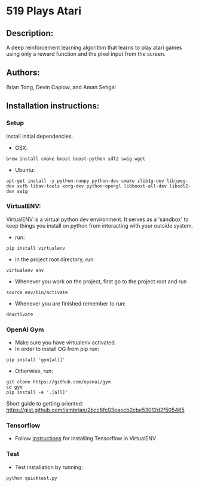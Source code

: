 # 519 Plays Atari
## Description:
A deep reinforcement learning algorithm that learns to play atari games using only a reward function and the pixel input from the screen.

## Authors:
Brian Tong, Devin Caplow, and Aman Sehgal

## Installation instructions:

### Setup
Install initial dependencies.

* OSX:
```
brew install cmake boost boost-python sdl2 swig wget
```
* Ubuntu:
```
apt-get install -y python-numpy python-dev cmake zlib1g-dev libjpeg-dev xvfb libav-tools xorg-dev python-opengl libboost-all-dev libsdl2-dev swig
```
### VirtualENV:
VirtualENV is a virtual python dev environment. It serves as a 'sandbox' to keep things you install on python from interacting with your outside system.

* run:
```
pip install virtualenv
```
* in the project root directory, run:
```
virtualenv env
```
* Whenever you work on the project, first go to the project root and run
```
source env/bin/activate
```
* Whenever you are finished remember to run:
```
deactivate
```
### OpenAI Gym
* Make sure you have virtualenv activated.
* In order to install OG from pip run:
```
pip install 'gym[all]'
```
* Otherwise, run:
```
git clone https://github.com/openai/gym
cd gym
pip install -e '.[all]'
```

Short guide to getting oriented: https://gist.github.com/iambrian/2bcc8fc03eaecb2cbe53012d2f505465

### Tensorflow
* Follow [instructions](https://www.tensorflow.org/versions/r0.11/get_started/os_setup.html#virtualenv-installation) for installing Tensorflow in VirtualENV

### Test
* Test installation by running:
```
python quicktest.py
```
